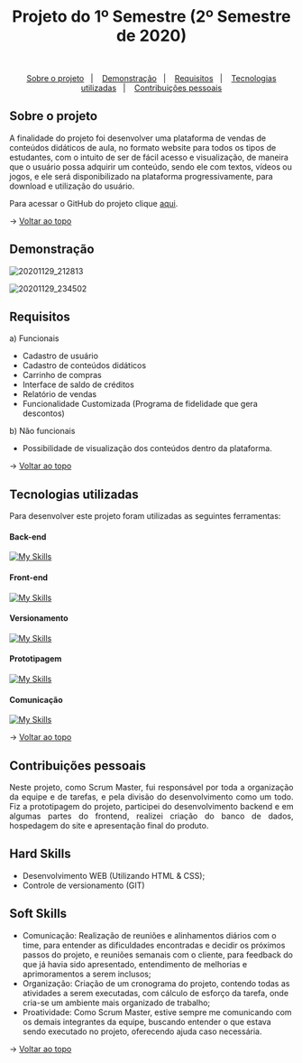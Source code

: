 <h1 align="center">Projeto do 1º Semestre (2º Semestre de 2020)</h1>

<br id="topo">

<p align="center">
  <a href="#about">Sobre o projeto</a>&nbsp;&nbsp;&nbsp;|&nbsp;&nbsp;&nbsp;
  <a href="#demonstration">Demonstração</a>&nbsp;&nbsp;&nbsp;|&nbsp;&nbsp;&nbsp;
  <a href="#requirements">Requisitos</a>&nbsp;&nbsp;&nbsp;|&nbsp;&nbsp;&nbsp;
  <a href="#tech">Tecnologias utilizadas</a>&nbsp;&nbsp;&nbsp;|&nbsp;&nbsp;&nbsp;
  <a href="#dev">Contribuições pessoais</a>
</p>

<div id="about">

## Sobre o projeto

<p align="justify">

A finalidade do projeto foi desenvolver uma plataforma de vendas de conteúdos didáticos de aula, no formato website para todos os tipos de estudantes, com o intuito de ser de fácil acesso e visualização, de maneira que o usuário possa adquirir um conteúdo, sendo ele com textos, vídeos ou jogos, e ele será disponibilizado na plataforma progressivamente, para download e utilização do usuário.

Para acessar o GitHub do projeto clique [aqui](https://github.com/Lkduarte/EGY-Conteudos-Didaticos).

</p>

→ [Voltar ao topo](#topo)

</div>

<div id="demonstration">

## Demonstração


![20201129_212813](https://user-images.githubusercontent.com/71477357/100562662-1cd56980-329b-11eb-9261-69eed0d891cb.gif)

![20201129_234502](https://user-images.githubusercontent.com/71477357/100563461-2fe93900-329d-11eb-8a8c-f6e9801d6251.gif)

</div>

<div id="requirements">

## Requisitos

a) Funcionais

* Cadastro de usuário
* Cadastro de conteúdos didáticos
* Carrinho de compras
* Interface de saldo de créditos
* Relatório de vendas
* Funcionalidade Customizada (Programa de fidelidade que gera descontos)

b) Não funcionais

* Possibilidade de visualização dos conteúdos dentro da plataforma.

→ [Voltar ao topo](#topo)

</div>

<div id="tech">

## Tecnologias utilizadas

Para desenvolver este projeto foram utilizadas as seguintes ferramentas:

<h4 align="left">Back-end</h4>  

[![My Skills](https://skillicons.dev/icons?i=js,php)](https://skillicons.dev)

<h4 align="left">Front-end</h4> 

[![My Skills](https://skillicons.dev/icons?i=html,css)](https://skillicons.dev)

<h4 align="left">Versionamento</h4> 

[![My Skills](https://skillicons.dev/icons?i=git,github)](https://skillicons.dev)

<h4 align="left">Prototipagem</h4> 

[![My Skills](https://skillicons.dev/icons?i=figma,ai)](https://skillicons.dev)

<h4 align="left">Comunicação</h4> 

[![My Skills](https://skillicons.dev/icons?i=discord)](https://skillicons.dev)

→ [Voltar ao topo](#topo)

</div>

<div id="dev">

## Contribuições pessoais

<p align="justify">Neste projeto, como Scrum Master, fui responsável por toda a organização da equipe e  de tarefas, e pela divisão do desenvolvimento como um todo. Fiz a prototipagem do projeto, participei do desenvolvimento backend e em algumas partes do frontend, realizei criação do banco de dados, hospedagem do site e apresentação final do produto.</p>

## Hard Skills

- Desenvolvimento WEB (Utilizando HTML & CSS);
- Controle de versionamento (GIT)

## Soft Skills

- Comunicação: Realização de reuniões e alinhamentos diários com o time, para entender as dificuldades encontradas e decidir os próximos passos do projeto, e reuniões semanais com o cliente, para feedback do que já havia sido apresentado, entendimento de melhorias e aprimoramentos a serem inclusos;
- Organização: Criação de um cronograma do projeto, contendo todas as atividades a serem executadas, com cálculo de esforço da tarefa, onde cria-se um ambiente mais organizado de trabalho;
- Proatividade: Como Scrum Master, estive sempre me comunicando com os demais integrantes da equipe, buscando entender o que estava sendo executado no projeto, oferecendo ajuda caso necessária.

→ [Voltar ao topo](#topo)

</div>